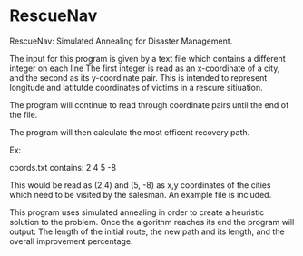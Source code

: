 # RescueNav
RescueNav: Simulated Annealing for Disaster Management.

The input for this program is given by a text file which contains a different integer on each line
The first integer is read as an x-coordinate of a city, and the second as its y-coordinate pair. This is intended to represent longitude and latitutde coordinates of victims in a rescure sitiuation.

The program will continue to read through coordinate pairs until the end of the file.

The program will then calculate the most efficent recovery path.

Ex:

coords.txt contains:
2
4
5
-8

This would be read as (2,4) and (5, -8) as x,y coordinates of the cities which need to be visited by the salesman.
An example file is included.

This program uses simulated annealing in order to create a heuristic solution to the problem. 
Once the algorithm reaches its end the program will output:
The length of the initial route, the new path and its length, and the overall improvement percentage.
